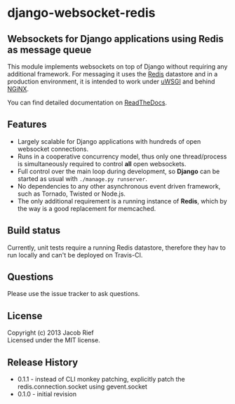 django-websocket-redis
======================

Websockets for Django applications using Redis as message queue
---------------------------------------------------------------

This module implements websockets on top of Django without requiring any additional framework. For
messaging it uses the [Redis](http://redis.io/) datastore and in a production environment, it is
intended to work under [uWSGI](http://projects.unbit.it/uwsgi/) and behind [NGiNX](http://nginx.com/).

You can find detailed documentation on [ReadTheDocs](http://django-websocket-redis.readthedocs.org/en/latest/).

Features
--------
* Largely scalable for Django applications with hundreds of open websocket connections.
* Runs in a cooperative concurrency model, thus only one thread/process is simultaneously required
  to control **all** open websockets.
* Full control over the main loop during development, so **Django** can be started as usual with
  ``./manage.py runserver``.
* No dependencies to any other asynchronous event driven framework, such as Tornado, Twisted or
  Node.js.
* The only additional requirement is a running instance of **Redis**, which by the way is a good
  replacement for memcached.

Build status
------------
Currently, unit tests require a running Redis datastore, therefore they hav to run locally and can't
be deployed on Travis-CI.

Questions
---------
Please use the issue tracker to ask questions.

License
-------
Copyright (c) 2013 Jacob Rief  
Licensed under the MIT license.

Release History
---------------
* 0.1.1 - instead of CLI monkey patching, explicitly patch the redis.connection.socket using gevent.socket
* 0.1.0 - initial revision
